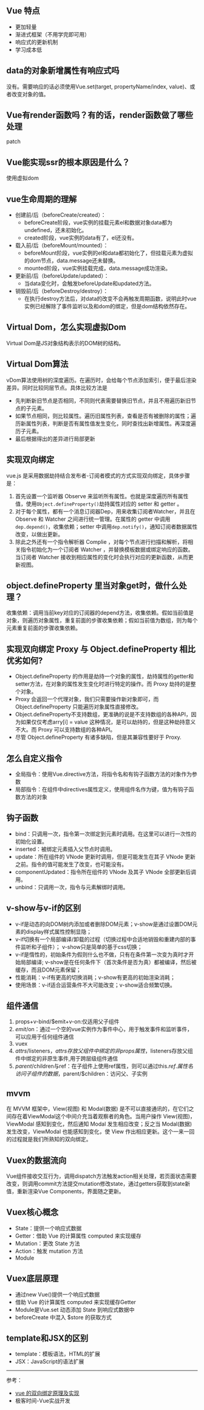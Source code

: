 ## Vue 特点
- 更加轻量
- 渐进式框架（不用学完即可用）
- 响应式的更新机制
- 学习成本低

## data的对象新增属性有响应式吗
没有。需要响应的话必须使用Vue.set(target, propertyName/index, value)、或者改变对象的值。

## Vue有render函数吗？有的话，render函数做了哪些处理
patch

## Vue能实现ssr的根本原因是什么？
使用虚拟dom

## vue生命周期的理解
- 创建前/后（beforeCreate/created）：
	- beforeCreate阶段，vue实例的挂载元素el和数据对象data都为undefined，还未初始化。
	- created阶段，vue实例的data有了，el还没有。
- 载入前/后（beforeMount/mounted）：
	- beforeMount阶段，vue实例的el和data都初始化了，但挂载元素为虚拟的dom节点，data.message还未替换。
	- mounted阶段，vue实例挂载完成，data.message成功渲染。
- 更新前/后（beforeUpdate/updated）：
	- 当data变化时，会触发beforeUpdate和updated方法。
- 销毁前/后（beforeDestroy/destroy）：
	- 在执行destroy方法后，对data的改变不会再触发周期函数，说明此时vue实例已经解除了事件监听以及和dom的绑定，但是dom结构依然存在。

## Virtual Dom，怎么实现虚拟Dom

Virtual Dom是JS对象结构表示的DOM树的结构。

## Virtual Dom算法

vDom算法使用树的深度遍历。在遍历时，会给每个节点添加索引，便于最后渲染差异。同时比较同层节点。具体比较方法是
- 先判断新旧节点是否相同，不同则代表需要替换旧节点，并且不用遍历新旧节点的子元素。
- 如果节点相同，则比较属性。遍历旧属性列表，查看是否有被删除的属性；遍历新属性列表，判断是否有属性值发生变化，同时查找出新增属性。再深度遍历子元素。
- 最后根据得出的差异进行局部更新

## 实现双向绑定
vue.js 是采用数据劫持结合发布者-订阅者模式的方式实现双向绑定，具体步骤是：  
1. 首先设置一个监听器 Observe 来监听所有属性。也就是深度遍历所有属性值，使用`Object.defineProperty()`劫持属性对应的 setter 和 getter 。
2. 对于每个属性，都有一个消息订阅器Dep，用来收集订阅者Watcher，并且在 Observe 和 Watcher 之间进行统一管理。在属性的 getter 中调用`dep.depend()`，收集依赖；setter 中调用`dep.notify()`，通知订阅者数据属性改变，以做出更新。
3. 除此之外还有一个指令解析器 Complie ，对每个节点进行扫描和解析，将相关指令初始化为一个订阅者 Watcher ，并替换模板数据或绑定响应的函数。当订阅者 Watcher 接收到相应属性的变化时会执行对应的更新函数，从而更新视图。

## object.defineProperty 里当对象get时，做什么处理？
收集依赖：调用当前key对应的订阅器的depend方法，收集依赖。假如当前值是对象，则遍历对象属性，重复前面的步骤收集依赖；假如当前值为数组，则为每个元素重复前面的步骤收集依赖。

## 实现双向绑定 Proxy 与 Object.defineProperty 相比优劣如何?
- Object.defineProperty 的作用是劫持一个对象的属性，劫持属性的getter和setter方法，在对象的属性发生变化时进行特定的操作。而 Proxy 劫持的是整个对象。
- Proxy 会返回一个代理对象，我们只需要操作新对象即可，而 Object.defineProperty 只能遍历对象属性直接修改。
- Object.defineProperty不支持数组，更准确的说是不支持数组的各种API，因为如果仅仅考虑arry[i] = value 这种情况，是可以劫持的，但是这种劫持意义不大。而 Proxy 可以支持数组的各种API。
- 尽管 Object.defineProperty 有诸多缺陷，但是其兼容性要好于 Proxy.

## 怎么自定义指令

- 全局指令：使用Vue.directive方法，将指令名和有钩子函数方法的对象作为参数
- 局部指令：在组件中directives属性定义，使用组件名作为键，值为有钩子函数方法的对象

## 钩子函数
- bind：只调用一次，指令第一次绑定到元素时调用。在这里可以进行一次性的初始化设置。
- inserted：被绑定元素插入父节点时调用。
- update：所在组件的 VNode 更新时调用，但是可能发生在其子 VNode 更新之前。指令的值可能发生了改变，也可能没有。
- componentUpdated：指令所在组件的 VNode 及其子 VNode 全部更新后调用。
- unbind：只调用一次，指令与元素解绑时调用。

## v-show与v-if的区别
- v-if是动态的向DOM树内添加或者删除DOM元素；v-show是通过设置DOM元素的display样式属性控制显隐；
- v-if切换有一个局部编译/卸载的过程（切换过程中合适地销毁和重建内部的事件监听和子组件）； v-show只是简单的基于css切换；
- v-if是惰性的，初始条件为假则什么也不做，只有在条件第一次变为真时才开始局部编译; v-show是在任何条件下（首次条件是否为真）都被编译，然后被缓存，而且DOM元素保留；
- 性能消耗：v-if有更高的切换消耗；v-show有更高的初始渲染消耗；
- 使用场景：v-if适合运营条件不大可能改变；v-show适合频繁切换。

## 组件通信
1. props+v-bind/$emit+v-on:仅适用父子组件
2. $emit/$on：通过一个空的vue实例作为事件中心，用于触发事件和监听事件，可以应用于任何组件通信
3. vuex
4. $attrs/$listeners，$attrs存放父组件中绑定的非props属性，$listeners存放父组件中绑定的非原生事件,用于跨层级组件通信
5. $parent/$children与ref：在子组件上使用ref属性，则可以通过this.$ref.属性名访问子组件的数据，$parent/$children：访问父、子实例

## mvvm

在 MVVM 框架中，View(视图) 和 Modal(数据) 是不可以直接通讯的，在它们之间存在着ViewModal这个中间介充当着观察者的角色。当用户操作 View(视图)，ViewModal 感知到变化，然后通知 Modal 发生相应改变；反之当 Modal(数据) 发生改变，ViewModal 也能感知到变化，使 View 作出相应更新。这个一来一回的过程就是我们所熟知的双向绑定。

## Vuex的数据流向

  Vue组件接收交互行为，调用dispatch方法触发action相关处理，若页面状态需要改变，则调用commit方法提交mutation修改state，通过getters获取到state新值，重新渲染Vue Components，界面随之更新。

## Vuex核心概念
- State：提供一个响应式数据
- Getter：借助 Vue 的计算属性 computed 来实现缓存
- Mutation：更改 State 方法
- Action：触发 mutation 方法
- Module

## Vuex底层原理
- 通过new Vue()提供一个响应式数据
- 借助 Vue 的计算属性 computed 来实现缓存Getter
- Module是Vue.set 动态添加 State 到响应式数据中
- beforeCreate 中混入 $store 的获取方式

## template和JSX的区别
- template：模板语法，HTML的扩展
- JSX：JavaScript的语法扩展

----
参考：  
- [vue 的双向绑定原理及实现](https://www.cnblogs.com/canfoo/p/6891868.html)
- 极客时间-Vue实战开发